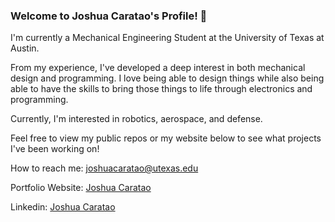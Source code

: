 ### Welcome to Joshua Caratao's Profile! 👋

I'm currently a Mechanical Engineering Student at the University of Texas at Austin. 

From my experience, I've developed a deep interest in both mechanical design and programming. I love being able to design things while also being able to have the skills to bring those things to life through electronics and programming.

Currently, I'm interested in robotics, aerospace, and defense.

Feel free to view my public repos  or my website below to see what projects I've been working on!

How to reach me: joshuacaratao@utexas.edu

Portfolio Website: [Joshua Caratao](https://www.joshuacaratao.com)

Linkedin: [Joshua Caratao](https://www.linkedin.com/in/joshuacaratao/)

<!--
Here are some ideas to get you started:

- 🔭 I’m currently working on ...
- 🌱 I’m currently learning ...
- 👯 I’m looking to collaborate on ...
- 🤔 I’m looking for help with ...
- 💬 Ask me about ...
- 📫 How to reach me: ...
- 😄 Pronouns: ...
- ⚡ Fun fact: ...
-->
